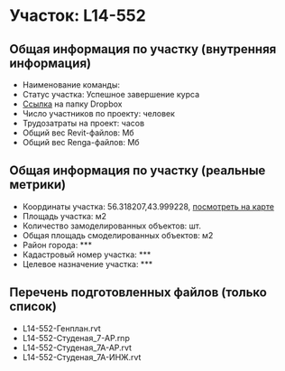 # Участок: L14-552
## Общая информация по участку (внутренняя информация)
+ Наименование команды: 
+ Статус участка: Успешное завершение курса
+ [Ссылка](https://www.dropbox.com/sh/wvvgv1nw1iqred9/AABz7mLZYqersOSM51RvFf1ka/L14_552?dl=0) на папку Dropbox
+ Число участников по проекту:  человек
+ Трудозатраты на проект:  часов
+ Общий вес Revit-файлов:  Мб
+ Общий вес Renga-файлов:  Мб
## Общая информация по участку (реальные метрики)
+ Координаты участка: 56.318207,43.999228, [посмотреть на карте](yandex.ru/maps/47/nizhny-novgorod/?ll=56.318207%2C43.999228&z=19)
+ Площадь участка:  м2
+ Количество замоделированных объектов:  шт.
+ Общая площадь смоделированных объектов:  м2
+ Район города: *** 
+ Кадастровый номер участка: *** 
+ Целевое назначение участка: *** 
## Перечень подготовленных файлов (только список)
+ L14-552-Генплан.rvt
+ L14-552-Студеная_7-АР.rnp
+ L14-552-Студеная_7А-АР.rvt
+ L14-552-Студеная_7А-ИНЖ.rvt
